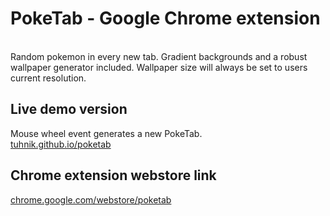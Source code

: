 # PokeTab - Google Chrome extension

<br>
Random pokemon in every new tab. Gradient backgrounds and a robust wallpaper generator included.
Wallpaper size will always be set to users current resolution.
<br>


## Live demo version
Mouse wheel event generates a new PokeTab.<br>
[tuhnik.github.io/poketab](https://tuhnik.github.io/poketab/)

## Chrome extension webstore link
[chrome.google.com/webstore/poketab](https://chrome.google.com/webstore/detail/poketab/ogfibccohhbkpkafiohhebhndefljbpm)